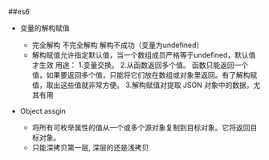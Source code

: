##es6
- 变量的解构赋值
    * 完全解构 不完全解构 解构不成功（变量为undefined）
    * 解构赋值允许指定默认值，当一个数组成员严格等于undefined，默认值才生效
用途：
1.变量交换。
2.从函数返回多个值。 函数只能返回一个值，如果要返回多个值，只能将它们放在数组或对象里返回。有了解构赋值，取出这些值就非常方便。
3.解构赋值对提取 JSON 对象中的数据，尤其有用

- Object.assgin 
    * 将所有可枚举属性的值从一个或多个源对象复制到目标对象。它将返回目标对象。
    * 只能深拷贝第一层, 深层的还是浅拷贝